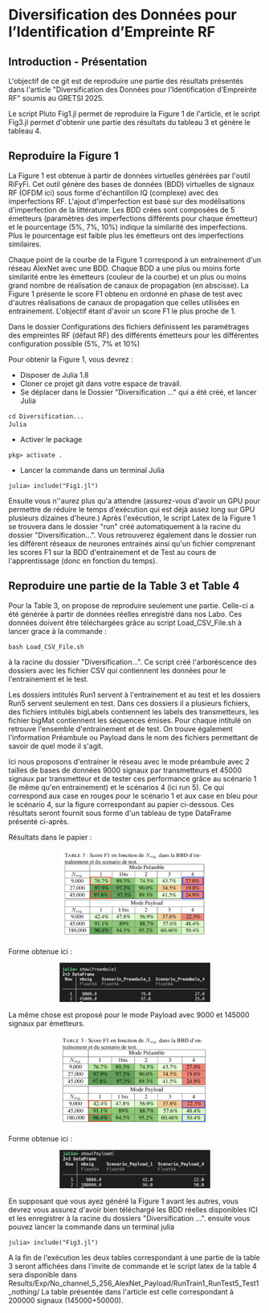 # Diversification des Données pour l’Identification d’Empreinte RF

## Introduction - Présentation 
L'objectif de ce git est de reproduire une partie des résultats présentés dans l'article "Diversification des Données pour l’Identification d’Empreinte RF" soumis au GRETSI 2025. 

Le script Pluto Fig1.jl permet de reproduire la Figure 1 de l'article, et le script Fig3.jl permet d'obtenir une partie des résultats du tableau 3 et génère le tableau 4.

## Reproduire la Figure 1
La Figure 1 est obtenue à partir de données virtuelles générées par l'outil RiFyFi. Cet outil génère des bases de données (BDD) virtuelles de signaux RF (OFDM ici) sous forme d'échantillon IQ (complexe) avec des imperfections RF. L'ajout d'imperfection est basé sur des modélisations d'imperfection de la littérature. Les BDD crées sont composées de 5 émetteurs (paramètres des imperfections différents pour chaque émetteur) et le pourcentage (5\%, 7\%, 10\%) indique la similarité des imperfections. Plus le pourcentage est faible plus les émetteurs ont des imperfections similaires.

Chaque point de la courbe de la Figure 1 correspond à un entrainement d'un réseau AlexNet avec une BDD. Chaque BDD a une plus ou moins forte similarité entre les émetteurs (couleur de la courbe) et un plus ou moins grand nombre de réalisation de canaux de propagation (en abscisse). La Figure 1 présente le score F1 obtenu en ordonné en phase de test avec d'autres réalisations de canaux de propagation que celles utilisées en entrainement. L'objectif étant d'avoir un score F1 le plus proche de 1.

Dans le dossier Configurations des fichiers définissent les paramétrages des empreintes RF (défaut RF) des différents émetteurs pour les différentes configuration possible (5\%, 7\% et 10\%)

Pour obtenir la Figure 1, vous devrez :
- Disposer de Julia 1.8 
- Cloner ce projet git dans votre espace de travail. 
- Se déplacer dans le Dossier "Diversification ..." qui a été créé, et lancer Julia 
```
cd Diversification... 
Julia 
```
- Activer le package 
```pkg
pkg> activate .
```
- Lancer la commande dans un terminal Julia 
```
julia> include("Fig1.jl")
```

Ensuite vous n''aurez plus qu'a attendre (assurez-vous d'avoir un GPU pour permettre de réduire le temps d'exécution qui est déjà assez long sur GPU plusieurs dizaines d'heure.)
Après l'exécution, le script Latex de la Figure 1 se trouvera dans le dossier "run" créé automatiquement à la racine du dossier "Diversification...". Vous retrouverez également dans le dossier run les différent réseaux de neurones entrainés ainsi qu'un fichier comprenant les scores F1 sur la BDD d'entrainement et de Test au cours de l'apprentissage (donc en fonction du temps).

## Reproduire une partie de la Table 3 et Table 4

Pour la Table 3, on propose de reproduire seulement une partie. 
Celle-ci a été générée à partir de données réelles enregistré dans nos Labo. Ces données doivent être téléchargées grâce au script Load_CSV_File.sh à lancer grace à la commande : 
```
bash Load_CSV_File.sh 
```
à la racine du dossier "Diversification...". Ce script créé l'arboréscence des dossiers avec les fichier CSV qui contiennent les données pour le l'entrainement et le test.

Les dossiers intitulés Run1 servent à l'entrainement et au test et les dossiers Run5 servent seulement en test.
Dans ces dossiers il a plusieurs fichiers, des fichiers intitulés bigLabels contiennent les labels des transmetteurs, les fichier bigMat contiennent les séquences émises. Pour chaque intitulé on retrouve l'ensemble d'entrainement et de test. On trouve également l'information Préambule ou Payload dans le nom des fichiers permettant de savoir de quel mode il s'agit. 

Ici nous proposons d'entrainer le réseau avec le mode préambule avec 2 tailles de bases de données 9000 signaux par transmetteurs et 45000 signaux par transmetteur et de tester ces performance grâce au scénario 1 (le même qu'en entrainement) et le scénarios 4 (ici run 5). Ce qui correspond aux case en rouges pour le scénario 1 et aux case en bleu pour le scénario 4, sur la figure correspondant au papier ci-dessous. Ces résultats seront fournit sous forme d'un tableau de type DataFrame présenté ci-après.

Résultats dans le papier :
<div align="center">
  <img src="Image/Img.png" alt="Makie.jl" width="300">
</div>

Forme obtenue ici :
<div align="center">
  <img src="Image/R_preambule.png" alt="Makie.jl" width="300">
</div> 



La même chose est proposé pour le mode Payload avec 9000 et 145000 signaux par émetteurs.

<div align="center">
  <img src="Image/Payload.png" alt="Makie.jl" width="300">
</div>

Forme obtenue ici :
<div align="center">
  <img src="Image/R_payload.png" alt="Makie.jl" width="300">
</div> 


En supposant que vous ayez généré la Figure 1 avant les autres, vous devrez vous assurez d'avoir bien téléchargé les BDD réelles disponibles ICI et les enregistrer à la racine du dossiers "Diversification ...". ensuite vous pouvez lancer la commande dans un terminal julia 
```
julia> include("Fig3.jl")
```

A la fin de l'exécution les deux tables correspondant à une partie de la table 3 seront affichées dans l'invite de commande et le script latex de la table 4 sera disponible dans Results/Exp/No_channel_5_256_AlexNet_Payload/RunTrain1_RunTest5_Test1_nothing/ 
La table présentée dans l'article est celle correspondant à 200000 signaux (145000+50000).




